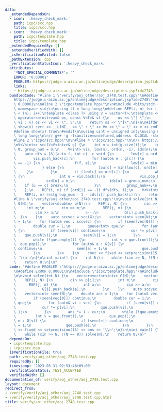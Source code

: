 ```yaml
---
data:
  _extendedDependsOn:
  - icon: ':heavy_check_mark:'
    path: icpc/scc.hpp
    title: icpc/scc.hpp
  - icon: ':heavy_check_mark:'
    path: icpc/template.hpp
    title: icpc/template.hpp
  _extendedRequiredBy: []
  _extendedVerifiedWith: []
  _isVerificationFailed: false
  _pathExtension: cpp
  _verificationStatusIcon: ':heavy_check_mark:'
  attributes:
    '*NOT_SPECIAL_COMMENTS*': ''
    ERROR: '0.00001'
    PROBLEM: https://judge.u-aizu.ac.jp/onlinejudge/description.jsp?id=2748
    links:
    - https://judge.u-aizu.ac.jp/onlinejudge/description.jsp?id=2748
  bundledCode: "#line 1 \"verify/aoj_other/aoj_2748.test.cpp\"\n#define PROBLEM \"\
    https://judge.u-aizu.ac.jp/onlinejudge/description.jsp?id=2748\"\n#define ERROR\
    \ 0.00001\n\n#line 2 \"icpc/template.hpp\"\n\n#include <bits/stdc++.h>\nusing\
    \ namespace std;\n\nusing ll = long long;\n#define REP(i, n) for (int i = 0; i\
    \ < (n); i++)\ntemplate <class T> using V = vector<T>;\ntemplate <class T> ostream&\
    \ operator<<(ostream& os, const V<T>& v) {\n    os << \"[ \";\n    for (auto&\
    \ vi : v) os << vi << \", \";\n    return os << \"]\";\n}\n\n#ifdef LOCAL\n#define\
    \ show(x) cerr << __LINE__ << \" : \" << #x << \" = \" << x << endl;\n#else\n\
    #define show(x) true\n#endif\n\nusing uint = unsigned int;\nusing ull = unsigned\
    \ long long;\n\n// g++ -g -fsanitize=undefined,address -DLOCAL -std=gnu++17\n\
    #line 2 \"icpc/scc.hpp\"\n\n#line 4 \"icpc/scc.hpp\"\n\n// https://onlinejudge.u-aizu.ac.jp/problems/2748\n\
    \nV<V<int>> scc(V<V<int>>& g) {\n    int n = int(g.size());\n    int now_ord =\
    \ 0, group_num = 0;\n    V<int> vis, low(n), ord(n, -1), ids(n);\n    vis.reserve(n);\n\
    \    auto dfs = [&](auto f, int c) -> void {\n        low[c] = ord[c] = now_ord++;\n\
    \        vis.push_back(c);\n        for (auto& e : g[c]) {\n            if (ord[e]\
    \ == -1) {\n                f(f, e);\n                low[c] = min(low[c], low[e]);\n\
    \            } else {\n                low[c] = min(low[c], ord[e]);\n       \
    \     }\n        }\n        if (low[c] == ord[c]) {\n            while (true)\
    \ {\n                int u = vis.back();\n                vis.pop_back();\n  \
    \              ord[u] = n;\n                ids[u] = group_num;\n            \
    \    if (u == c) break;\n            }\n            group_num++;\n        }\n\
    \    };\n    REP(i, n) if (ord[i] == -1) dfs(dfs, i);\n    V<V<int>> res(group_num);\n\
    \    REP(i, n) res[group_num - 1 - ids[i]].push_back(i);\n    return res;\n}\n\
    #line 6 \"verify/aoj_other/aoj_2748.test.cpp\"\n\nvoid solve(int N) {\n    vector<vector<int>>\
    \ G(N);\n    vector<double> p(N);\n    REP(i, N) {\n        cin >> p[i];\n   \
    \     int m;\n        cin >> m;\n        REP(j, m) {\n            int a;\n   \
    \         cin >> a;\n            a--;\n            G[i].push_back(a);\n      \
    \  }\n    }\n    auto sccvec = scc(G);\n    vector<int> seen(N);\n    double ans\
    \ = 1;\n    for (auto& vec : sccvec) {\n        if (seen[vec[0]]) continue;\n\
    \        double cur = 1;\n        queue<int> que;\n        for (auto& vi : vec)\
    \ {\n            if (seen[vi]) continue;\n            cur *= p[vi];\n        \
    \    que.push(vi);\n            seen[vi] = 1;\n        }\n        ans *= 1 - cur;\n\
    \        while (!que.empty()) {\n            int v = que.front();\n          \
    \  que.pop();\n            for (auto& e : G[v]) {\n                if (seen[e])\
    \ continue;\n                seen[e] = 1;\n                que.push(e);\n    \
    \        }\n        }\n    }\n    cout << fixed << setprecision(15) << ans <<\
    \ '\\n';\n}\n\nint main() {\n    int N;\n    while (cin >> N, !(N == 0)) solve(N);\n\
    \    return 0;\n}\n"
  code: "#define PROBLEM \"https://judge.u-aizu.ac.jp/onlinejudge/description.jsp?id=2748\"\
    \n#define ERROR 0.00001\n\n#include \"icpc/template.hpp\"\n#include \"icpc/scc.hpp\"\
    \n\nvoid solve(int N) {\n    vector<vector<int>> G(N);\n    vector<double> p(N);\n\
    \    REP(i, N) {\n        cin >> p[i];\n        int m;\n        cin >> m;\n  \
    \      REP(j, m) {\n            int a;\n            cin >> a;\n            a--;\n\
    \            G[i].push_back(a);\n        }\n    }\n    auto sccvec = scc(G);\n\
    \    vector<int> seen(N);\n    double ans = 1;\n    for (auto& vec : sccvec) {\n\
    \        if (seen[vec[0]]) continue;\n        double cur = 1;\n        queue<int>\
    \ que;\n        for (auto& vi : vec) {\n            if (seen[vi]) continue;\n\
    \            cur *= p[vi];\n            que.push(vi);\n            seen[vi] =\
    \ 1;\n        }\n        ans *= 1 - cur;\n        while (!que.empty()) {\n   \
    \         int v = que.front();\n            que.pop();\n            for (auto&\
    \ e : G[v]) {\n                if (seen[e]) continue;\n                seen[e]\
    \ = 1;\n                que.push(e);\n            }\n        }\n    }\n    cout\
    \ << fixed << setprecision(15) << ans << '\\n';\n}\n\nint main() {\n    int N;\n\
    \    while (cin >> N, !(N == 0)) solve(N);\n    return 0;\n}"
  dependsOn:
  - icpc/template.hpp
  - icpc/scc.hpp
  isVerificationFile: true
  path: verify/aoj_other/aoj_2748.test.cpp
  requiredBy: []
  timestamp: '2023-05-31 02:53:46+09:00'
  verificationStatus: TEST_ACCEPTED
  verifiedWith: []
documentation_of: verify/aoj_other/aoj_2748.test.cpp
layout: document
redirect_from:
- /verify/verify/aoj_other/aoj_2748.test.cpp
- /verify/verify/aoj_other/aoj_2748.test.cpp.html
title: verify/aoj_other/aoj_2748.test.cpp
---
```

